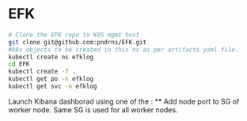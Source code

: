 # EFK

```sh
# Clone the EFK repo to K8S mgmt host
git clone git@github.com:pndrns/EFK.git
#k8s objects to be created in this ns as per artifacts yaml file.
kubectl create ns efklog
cd EFK
kubectl create -f .
kubectl get po -n efklog
kubectl get svc -n efklog
```
Launch Kibana dashborad using one of the <worker node ip>:<kibana service node port>
** Add node port to SG of worker node. Same SG is used for all worker nodes.
